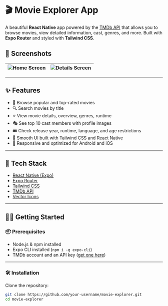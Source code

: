 # 🎬 Movie Explorer App

A beautiful **React Native** app powered by the [TMDb API](https://www.themoviedb.org/documentation/api) that allows you to browse movies, view detailed information, cast, genres, and more. Built with **Expo Router** and styled with **Tailwind CSS**.

## 📸 Screenshots

| ![Home Screen](https://res.cloudinary.com/dnfbik3if/image/upload/v1750618495/WhatsApp_Image_2025-06-23_at_00.23.52_4abd05a4_mhrkus.jpg) | ![Details Screen](https://res.cloudinary.com/dnfbik3if/image/upload/v1750618495/WhatsApp_Image_2025-06-23_at_00.23.52_5111db13_qao7p6.jpg) |
|-----------------------------------------------------------------------------------------------------|-----------------------------------------------------------------------------------------------------|

---

## ✨ Features

- 🎥 Browse popular and top-rated movies
- 🔍 Search movies by title
- ⭐ View movie details, overview, genres, runtime
- 🎭 See top 10 cast members with profile images
- 🎟️ Check release year, runtime, language, and age restrictions
- 🎨 Smooth UI built with Tailwind CSS and React Native
- 📱 Responsive and optimized for Android and iOS

---

## 🧰 Tech Stack

- [React Native (Expo)](https://expo.dev/)
- [Expo Router](https://expo.github.io/router/)
- [Tailwind CSS](https://github.com/jaredh159/tailwind-react-native-classnames)
- [TMDb API](https://www.themoviedb.org/documentation/api)
- [Vector Icons](https://github.com/oblador/react-native-vector-icons)

---

## 🧑‍💻 Getting Started

### 📦 Prerequisites
- Node.js & npm installed
- Expo CLI installed (`npm i -g expo-cli`)
- TMDb account and an API key ([get one here](https://www.themoviedb.org/settings/api))

---

### 🛠️ Installation

Clone the repository:
```bash
git clone https://github.com/your-username/movie-explorer.git
cd movie-explorer
